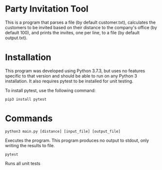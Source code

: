 # Party Invitation Tool

This is a program that parses a file (by default customer.txt), calculates the customers to be invited based on their distance to the company's office (by default 100), and prints the invites, one per line, to a file (by default output.txt).

# Installation

This program was developed using Python 3.7.3, but uses no features specific to that version and should be able to run on any Python 3 installation.
It also requires pytest to be installed for unit testing.

To install pytest, use the following command:
```
pip3 install pytest
```

# Commands
```
python3 main.py [distance] [input_file] [output_file]
```
Executes the program. This program produces no output to stdout, only writing the results to file.

```
pytest
```
Runs all unit tests 
